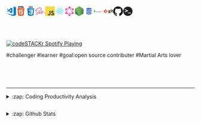 ### 
<img align="left" alt="Visual Studio Code" width="26px" src="https://raw.githubusercontent.com/github/explore/80688e429a7d4ef2fca1e82350fe8e3517d3494d/topics/visual-studio-code/visual-studio-code.png" />
<img align="left" alt="HTML5" width="26px" src="https://raw.githubusercontent.com/github/explore/80688e429a7d4ef2fca1e82350fe8e3517d3494d/topics/html/html.png" />
<img align="left" alt="CSS3" width="26px" src="https://raw.githubusercontent.com/github/explore/80688e429a7d4ef2fca1e82350fe8e3517d3494d/topics/css/css.png" />
<img align="left" alt="Sass" width="26px" src="https://raw.githubusercontent.com/github/explore/80688e429a7d4ef2fca1e82350fe8e3517d3494d/topics/sass/sass.png" />
<img align="left" alt="JavaScript" width="26px" src="https://raw.githubusercontent.com/github/explore/80688e429a7d4ef2fca1e82350fe8e3517d3494d/topics/javascript/javascript.png" />
<img align="left" alt="React" width="26px" src="https://raw.githubusercontent.com/github/explore/80688e429a7d4ef2fca1e82350fe8e3517d3494d/topics/react/react.png" />
<img align="left" alt="GraphQL" width="26px" src="https://raw.githubusercontent.com/github/explore/80688e429a7d4ef2fca1e82350fe8e3517d3494d/topics/graphql/graphql.png" />
<img align="left" alt="Node.js" width="26px" src="https://raw.githubusercontent.com/github/explore/80688e429a7d4ef2fca1e82350fe8e3517d3494d/topics/nodejs/nodejs.png" />
<img align="left" alt="SQL" width="26px" src="https://raw.githubusercontent.com/github/explore/80688e429a7d4ef2fca1e82350fe8e3517d3494d/topics/sql/sql.png" />
<img align="left" alt="MongoDB" width="26px" src="https://raw.githubusercontent.com/github/explore/80688e429a7d4ef2fca1e82350fe8e3517d3494d/topics/mongodb/mongodb.png" />
<img align="left" alt="Git" width="26px" src="https://raw.githubusercontent.com/github/explore/80688e429a7d4ef2fca1e82350fe8e3517d3494d/topics/git/git.png" />
<img align="left" alt="GitHub" width="26px" src="https://raw.githubusercontent.com/github/explore/78df643247d429f6cc873026c0622819ad797942/topics/github/github.png" />
<img align="left" alt="Terminal" width="26px" src="https://raw.githubusercontent.com/github/explore/80688e429a7d4ef2fca1e82350fe8e3517d3494d/topics/terminal/terminal.png" />

<br />
<br />
<br />
<br />



### 

[<img src="https://now-playing-codestackr.vercel.app/api/spotify-playing" alt="codeSTACKr Spotify Playing" width="350" />](https://open.spotify.com/user/swyqyimdc12jajde4vpwd2x1b)

 #challenger #learner #goal:open source contributer #Martial Arts lover

<br />
<br />
<br />

---


<details>
 <summary>:zap: Coding Productivity Analysis</summary>
 
 <br />
 
<!--START_SECTION:waka-->
![Profile Views](http://img.shields.io/badge/Profile%20Views-4-blue)

**🐱 My Github Data** 

> 🏆 329 Contributions in the Year 2020
 > 
> 📦 73.7 kB Used in Github's Storage 
 > 
> 🚫 Not Opted to Hire
 > 
> 📜 61 Public Repositories
 > 
> 🔑 0 Private Repository 
 > 
**I'm an Early 🐤** 

```text
🌞 Morning    60 commits     █████░░░░░░░░░░░░░░░░░░░░   21.2% 
🌆 Daytime    110 commits    █████████░░░░░░░░░░░░░░░░   38.87% 
🌃 Evening    85 commits     ███████░░░░░░░░░░░░░░░░░░   30.04% 
🌙 Night      28 commits     ██░░░░░░░░░░░░░░░░░░░░░░░   9.89%

```
📅 **I'm Most Productive on Monday** 

```text
Monday       83 commits     ███████░░░░░░░░░░░░░░░░░░   29.33% 
Tuesday      55 commits     ████░░░░░░░░░░░░░░░░░░░░░   19.43% 
Wednesday    29 commits     ██░░░░░░░░░░░░░░░░░░░░░░░   10.25% 
Thursday     29 commits     ██░░░░░░░░░░░░░░░░░░░░░░░   10.25% 
Friday       43 commits     ███░░░░░░░░░░░░░░░░░░░░░░   15.19% 
Saturday     25 commits     ██░░░░░░░░░░░░░░░░░░░░░░░   8.83% 
Sunday       19 commits     █░░░░░░░░░░░░░░░░░░░░░░░░   6.71%

```


📊 **This Week I Spent My Time On** 

```text
⌚︎ Time Zone: Asia/Seoul

💬 Programming Languages: 
JavaScript               6 hrs 44 mins       ██████████░░░░░░░░░░░░░░░   41.59% 
JSX                      4 hrs 28 mins       ███████░░░░░░░░░░░░░░░░░░   27.61% 
TypeScript               1 hr 48 mins        ██░░░░░░░░░░░░░░░░░░░░░░░   11.15% 
JSON                     1 hr 43 mins        ██░░░░░░░░░░░░░░░░░░░░░░░   10.62% 
CSS                      27 mins             ░░░░░░░░░░░░░░░░░░░░░░░░░   2.85%

🔥 Editors: 
VS Code                  16 hrs 13 mins      █████████████████████████   100.0%

💻 Operating System: 
Windows                  16 hrs 13 mins      █████████████████████████   100.0%

```

**I Mostly Code in JavaScript** 

```text
JavaScript               32 repos            ████████████████░░░░░░░░░   66.67% 
HTML                     9 repos             ████░░░░░░░░░░░░░░░░░░░░░   18.75% 
CSS                      4 repos             ██░░░░░░░░░░░░░░░░░░░░░░░   8.33% 
TypeScript               3 repos             █░░░░░░░░░░░░░░░░░░░░░░░░   6.25%

```


**Timeline**

![Chart not found](https://github.com/wow-woo/wow-woo/blob/master/charts/bar_graph.png) 


<!--END_SECTION:waka-->
![Profile Views](http://img.shields.io/badge/Profile%20Views-0-blue)
</details>


##

<details>
  <summary>:zap: Github Stats</summary>

  <img align="left" alt="wow-woo's Github Stats" src="https://github-readme-stats-delta-ten.vercel.app/api?username=wow-woo&show_icons=true&hide_border=true" />

</details>

[website]: https:// 
[instagram]: https://instagram.com/
[linkedin]: https://linkedin.com/in/
